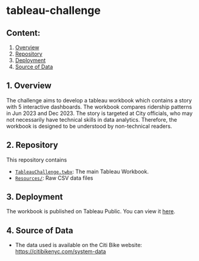# tableau-challenge

## Content:
1. [Overview](#1-overview)
2. [Repository](#2-repository)
3. [Deployment](#3-deployment)
4. [Source of Data](#4-source-of-data)

## 1. Overview
The challenge aims to develop a tableau workbook which contains a story with 5 interactive dashboards. The workbook compares ridership patterns in Jun 2023 and Dec 2023. The story is targeted at City officials, who may not necessarily have technical skills in data analytics. Therefore, the workbook is designed to be understood by non-technical readers.


## 2. Repository
This repository contains
- [`TableauChallenge.twbx`](`TableauChallenge.twbx`): The main Tableau Workbook.
- [`Resources/`](`Resources/`): Raw CSV data files


## 3. Deployment
The workbook is published on Tableau Public. You can view it [here](https://public.tableau.com/views/TableauChallenge_17129597717470/Story?:language=en-GB&publish=yes&:sid=&:display_count=n&:origin=viz_share_link).


## 4. Source of Data
- The data used is available on the Citi Bike website: https://citibikenyc.com/system-data